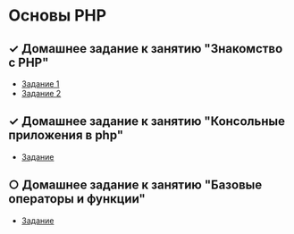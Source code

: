 # Основы PHP

## ✓ Домашнее задание к занятию "Знакомство с PHP" 
- [Задание 1](https://replit.com/@galinkavin/3-opriedielieniie-tipa-pieriemiennoi#index.php)
- [Задание 2](https://replit.com/@galinkavin/Osnovy-PHP)

## ✓ Домашнее задание к занятию "Консольные приложения в php" 
- [Задание](https://github.com/Galinka-V/-PHP/blob/main/index.php)

## ○ Домашнее задание к занятию "Базовые операторы и функции" 
- [Задание](https://github.com/Galinka-V/-PHP/blob/main/index3.php)

